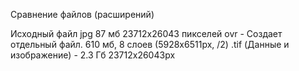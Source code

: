 Сравнение файлов (расширений)

Исходный файл jpg 87 мб 23712x26043 пикселей
ovr - Создает отдельный файл. 610 мб, 8 слоев (5928х6511px, /2)
.tif (Данные и изображение) - 2.3 Гб 23712x26043px